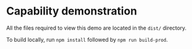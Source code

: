 # Capability demonstration

All the files required to view this demo are located in the `dist/` directory.

To build locally, run `npm install` followed by `npm run build-prod`.
